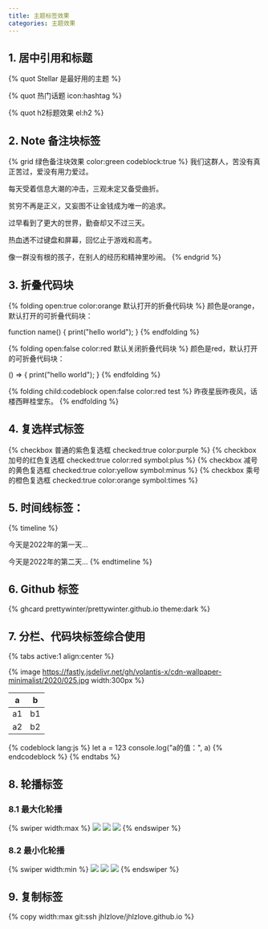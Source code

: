 ```yaml
---
title: 主题标签效果
categories: 主题效果
---
```



<!-- Stellar 主题标签效果测试 -->

## 1. 居中引用和标题

{% quot Stellar 是最好用的主题 %}

{% quot 热门话题 icon:hashtag %}

{% quot h2标题效果 el:h2 %}

## 2. Note 备注块标签

{% grid 绿色备注块效果 color:green codeblock:true %}
我们这群人，苦没有真正苦过，爱没有用力爱过。

每天受着信息大潮的冲击，三观未定又备受曲折。

贫穷不再是正义，又妄图不让金钱成为唯一的追求。

过早看到了更大的世界，勤奋却又不过三天。

热血透不过键盘和屏幕，回忆止于游戏和高考。

像一群没有根的孩子，在别人的经历和精神里吵闹。
{% endgrid %}

## 3. 折叠代码块

{% folding open:true color:orange 默认打开的折叠代码块 %}
颜色是orange，默认打开的可折叠代码块：

function name() {
    print("hello world");
}
{% endfolding %}

{% folding open:false color:red 默认关闭折叠代码块 %}
颜色是red，默认打开的可折叠代码块：

() =>  {
    print("hello world");
}
{% endfolding %}

{% folding child:codeblock open:false color:red test %}
昨夜星辰昨夜风，话楼西畔桂堂东。
{% endfolding %}

## 4. 复选样式标签

{% checkbox 普通的紫色复选框 checked:true color:purple %}
{% checkbox 加号的红色复选框 checked:true color:red symbol:plus %}
{% checkbox 减号的黄色复选框 checked:true color:yellow symbol:minus %}
{% checkbox 乘号的橙色复选框 checked:true color:orange symbol:times %}

## 5. 时间线标签：

{% timeline %}
<!-- node 2022.01.01 -->
今天是2022年的第一天...
<!-- node 2022.01.02 -->
今天是2022年的第二天...
{% endtimeline %}

## 6. Github 标签

{% ghcard prettywinter/prettywinter.github.io theme:dark %}

## 7. 分栏、代码块标签综合使用

{% tabs active:1 align:center %}
<!-- tab 图片 -->
{% image https://fastly.jsdelivr.net/gh/volantis-x/cdn-wallpaper-minimalist/2020/025.jpg width:300px %}
<!-- tab 表格 -->
|a|b|
|--|--|
|a1|b1|
|a2|b2|
<!-- tab 代码块 -->
{% codeblock lang:js %}
let a = 123
console.log("a的值：", a)
{% endcodeblock %}
{% endtabs %}

## 8. 轮播标签

### 8.1 最大化轮播

{% swiper width:max %}
![](https://fastly.jsdelivr.net/gh/cdn-x/wiki@1.0.2/prohud/screenshot11.png)
![](https://fastly.jsdelivr.net/gh/cdn-x/wiki@1.0.2/prohud/screenshot12.png)
![](https://fastly.jsdelivr.net/gh/cdn-x/wiki@1.0.2/prohud/screenshot13.png)
{% endswiper %}

### 8.2 最小化轮播

{% swiper width:min %}
![](https://fastly.jsdelivr.net/gh/cdn-x/wiki@1.0.2/prohud/screenshot11.png)
![](https://fastly.jsdelivr.net/gh/cdn-x/wiki@1.0.2/prohud/screenshot12.png)
![](https://fastly.jsdelivr.net/gh/cdn-x/wiki@1.0.2/prohud/screenshot13.png)
{% endswiper %}

## 9. 复制标签

{% copy width:max git:ssh jhlzlove/jhlzlove.github.io %}
